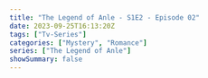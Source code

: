 ```yaml
---
title: "The Legend of Anle - S1E2 - Episode 02"
date: 2023-09-25T16:13:20Z
tags: ["Tv-Series"]
categories: ["Mystery", "Romance"]
series: ["The Legend of Anle"]
showSummary: false
---
```


  <mux-player stream-type="on-demand"
  src="https://kp3d-my.sharepoint.com/personal/ryoo_kp3d_onmicrosoft_com/_layouts/15/download.aspx?share=EXnQf4nGhphLu-GzxwVkCDwBxNGwLpSqqXFzXa5u-mX5fA" metadata-video-title="The Legend of Anle - S1E2 - Episode 02" prefer-playback="mse" controls>
  </mux-player>
  
  
  <script src="https://cdn.jsdelivr.net/npm/@mux/mux-player"></script>
  
   <script id="mf021Ka16VMm91Db01Ij4n6Rt69Mgqus6Wipbz17TZ00jU" type="application/ld+json">
 {
  "@context": "https://schema.org/",
  "@type": "VideoObject",
  "name": "The Legend of Anle - S1E2 - Episode 02",
  "contentUrl": "https://stream.mux.com/mf021Ka16VMm91Db01Ij4n6Rt69Mgqus6Wipbz17TZ00jU.m3u8?quality=auto",
  "thumbnailUrl": "https://www.themoviedb.org/t/p/original/7RXAXlmPqCY88xRjNQ88vhAF9GU.jpg?width=314&fit_mode=preserve&time=25",
  "uploadDate": "2023-09-25T16:13:20Z",
}

</script>
